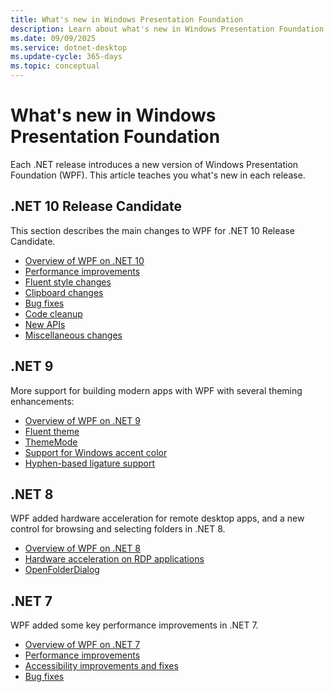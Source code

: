 ```yaml
---
title: What's new in Windows Presentation Foundation
description: Learn about what's new in Windows Presentation Foundation (WPF). This article covers changes to WPF since .NET 7 was released.
ms.date: 09/09/2025
ms.service: dotnet-desktop
ms.update-cycle: 365-days
ms.topic: conceptual
---
```


# What's new in Windows Presentation Foundation

Each .NET release introduces a new version of Windows Presentation Foundation (WPF). This article teaches you what's new in each release.

## .NET 10 Release Candidate

This section describes the main changes to WPF for .NET 10 Release Candidate.

- [Overview of WPF on .NET 10](net100.md)
- [Performance improvements](net100.md#performance-improvements)
- [Fluent style changes](net100.md#fluent-style-changes)
- [Clipboard changes](net100.md#clipboard-changes)
- [Bug fixes](net100.md#bug-fixes)
- [Code cleanup](net100.md#code-cleanup)
- [New APIs](net100.md#new-apis)
- [Miscellaneous changes](net100.md#miscellaneous-changes)

## .NET 9

More support for building modern apps with WPF with several theming enhancements:

- [Overview of WPF on .NET 9](net90.md)
- [Fluent theme](net90.md#fluent-theme)
- [ThemeMode](net90.md#thememode)
- [Support for Windows accent color](net90.md#support-for-windows-accent-color)
- [Hyphen-based ligature support](net90.md#hyphen-based-ligature-support)

## .NET 8

WPF added hardware acceleration for remote desktop apps, and a new control for browsing and selecting folders in .NET 8.

- [Overview of WPF on .NET 8](net80.md)
- [Hardware acceleration on RDP applications](net80.md#hardware-acceleration)
- [OpenFolderDialog](net80.md#openfolderdialog)

## .NET 7

WPF added some key performance improvements in .NET 7.

- [Overview of WPF on .NET 7](net70.md)
- [Performance improvements](net70.md#performance-improvements)
- [Accessibility improvements and fixes](net70.md#accessibility-improvements-and-fixes)
- [Bug fixes](net70.md#bug-fixes)
